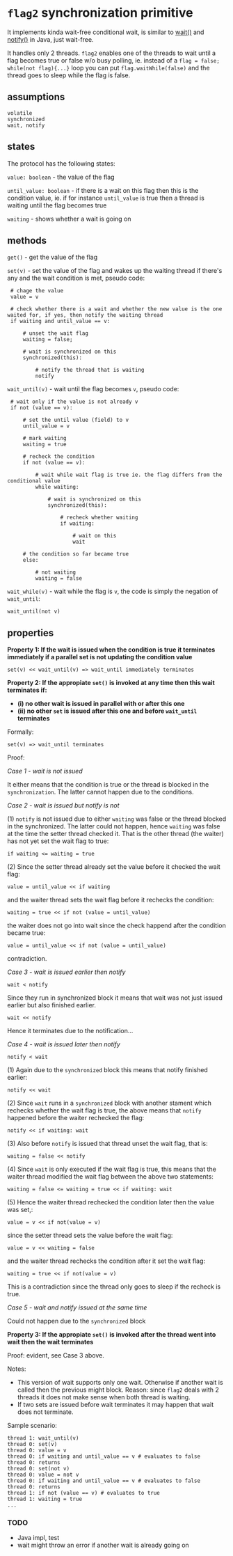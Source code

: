 `flag2` synchronization primitive
==

It implements kinda wait-free conditional wait, is similar to [wait()](http://docs.oracle.com/javase/7/docs/api/java/lang/Object.html#wait%28%29) and [notify()](http://docs.oracle.com/javase/7/docs/api/java/lang/Object.html#notify%28%29) in Java, just wait-free.

It handles only 2 threads. `flag2` enables one of the threads to wait until a flag becomes true or false w/o busy polling, ie. instead of a `flag = false; while(not flag){...}` loop you can put `flag.waitWhile(false)` and the thread goes to sleep while the flag is false.

assumptions 
--

    volatile
    synchronized
    wait, notify

states
--

The protocol has the following states:

`value: boolean` - the value of the flag

`until_value: boolean` - if there is a wait on this flag then this is the condition value, ie. if for instance `until_value` is true then a thread is waiting until the flag becomes true

`waiting` - shows whether a wait is going on


methods
--

`get()` - get the value of the flag

`set(v)` - set the value of the flag and wakes up the waiting thread if there's any and the wait condition is met, pseudo code:

     # chage the value
     value = v

     # check whether there is a wait and whether the new value is the one waited for, if yes, then notify the waiting thread
     if waiting and until_value == v:

         # unset the wait flag
         waiting = false;

         # wait is synchronized on this
         synchronized(this): 

             # notify the thread that is waiting
             notify


`wait_until(v)` - wait until the flag becomes `v`, pseudo code:  

     # wait only if the value is not already v
     if not (value == v):

         # set the until value (field) to v
         until_value = v

         # mark waiting
         waiting = true

     	 # recheck the condition
     	 if not (value == v):

             # wait while wait flag is true ie. the flag differs from the conditional value
         	 while waiting: 

                 # wait is synchronized on this
                 synchronized(this):
             
                     # recheck whether waiting
                     if waiting: 

                         # wait on this
                         wait

         # the condition so far became true
         else:

             # not waiting
             waiting = false

`wait_while(v)` - wait while the flag is `v`, the code is simply the negation of `wait_until`:

    wait_until(not v) 


properties
--

**Property 1: If the wait is issued when the condition is true it terminates immediately if a parallel set is not updating the condition value**

    set(v) << wait_until(v) => wait_until immediately terminates 

**Property 2: If the appropiate `set()` is invoked at any time then this wait terminates if:**

* **(i) no other wait is issued in parallel with or after this one**
* **(ii) no other `set` is issued after this one and before `wait_until` terminates**

Formally:

    set(v) => wait_until terminates 

Proof:

*Case 1 - wait is not issued*

It either means that the condition is true or the thread is blocked in the `synchronization`. The latter cannot happen due to the conditions.


*Case 2 - wait is issued but notify is not*

(1) `notify` is not issued due to either `waiting` was false or the thread blocked in the synchronized. The latter could not happen, hence `waiting` was false at the time the setter thread checked it. That is the other thread (the waiter) has not yet set the wait flag to true:

    if waiting <= waiting = true

(2) Since the setter thread already set the value before it checked the wait flag:

    value = until_value << if waiting

and the waiter thread sets the wait flag before it rechecks the condition:

    waiting = true << if not (value = until_value)

the waiter does not go into wait since the check happend after the condition became true:

    value = until_value << if not (value = until_value)

contradiction.


*Case 3 - wait is issued earlier then notify*

    wait < notify

Since they run in synchronized block it means that wait was not just issued earlier but also finished earlier.

    wait << notify

Hence it terminates due to the notification...


*Case 4 - wait is issued later then notify*

    notify < wait

(1) Again due to the `synchronized` block this means that notify finished earlier:

    notify << wait

(2) Since `wait` runs in a `synchronized` block with another stament which rechecks whether the wait flag is true, the above means that `notify` happened before the waiter rechecked the flag:

    notify << if waiting: wait

(3) Also before `notify` is issued that thread unset the wait flag, that is:

    waiting = false << notify

(4) Since `wait` is only executed if the wait flag is true, this means that the waiter thread modified the wait flag between the above two statements:

    waiting = false <= waiting = true << if waiting: wait

(5) Hence the waiter thread rechecked the condition later then the value was set,:

    value = v << if not(value = v)

since the setter thread sets the value before the wait flag:

    value = v << waiting = false

and the waiter thread rechecks the condition after it set the wait flag:

    waiting = true << if not(value = v)

This is a contradiction since the thread only goes to sleep if the recheck is true.


*Case 5 - wait and notify issued at the same time*

Could not happen due to the `synchronized` block


**Property 3: If the appropiate `set()` is invoked after the thread went into wait then the wait terminates**

Proof: evident, see Case 3 above.

Notes: 

* This version of wait supports only one wait. Otherwise if another wait is called then the previous might block. Reason: since `flag2` deals with 2 threads it does not make sense when both thread is waiting.
* If two sets are issued before wait terminates it may happen that wait does not terminate. 

Sample scenario:

    thread 1: wait_until(v)
    thread 0: set(v)
    thread 0: value = v
    thread 0: if waiting and until_value == v # evaluates to false
    thread 0: returns
    thread 0: set(not v)
    thread 0: value = not v
    thread 0: if waiting and until_value == v # evaluates to false
    thread 0: returns
    thread 1: if not (value == v) # evaluates to true
    thread 1: waiting = true
    ...

### TODO ###

* Java impl, test
* wait might throw an error if another wait is already going on